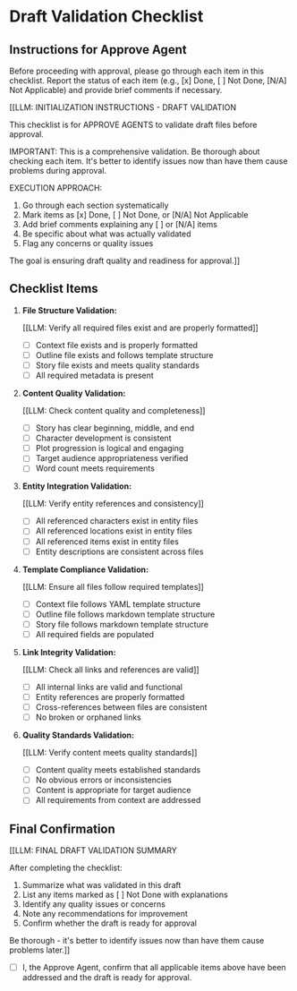 

# Draft Validation Checklist

## Instructions for Approve Agent

Before proceeding with approval, please go through each item in this checklist. Report the status of each item (e.g., [x] Done, [ ] Not Done, [N/A] Not Applicable) and provide brief comments if necessary.

[[LLM: INITIALIZATION INSTRUCTIONS - DRAFT VALIDATION

This checklist is for APPROVE AGENTS to validate draft files before approval.

IMPORTANT: This is a comprehensive validation. Be thorough about checking each item. It's better to identify issues now than have them cause problems during approval.

EXECUTION APPROACH:

1. Go through each section systematically
2. Mark items as [x] Done, [ ] Not Done, or [N/A] Not Applicable
3. Add brief comments explaining any [ ] or [N/A] items
4. Be specific about what was actually validated
5. Flag any concerns or quality issues

The goal is ensuring draft quality and readiness for approval.]]

## Checklist Items

1. **File Structure Validation:**

   [[LLM: Verify all required files exist and are properly formatted]]
   - [ ] Context file exists and is properly formatted
   - [ ] Outline file exists and follows template structure
   - [ ] Story file exists and meets quality standards
   - [ ] All required metadata is present

2. **Content Quality Validation:**

   [[LLM: Check content quality and completeness]]
   - [ ] Story has clear beginning, middle, and end
   - [ ] Character development is consistent
   - [ ] Plot progression is logical and engaging
   - [ ] Target audience appropriateness verified
   - [ ] Word count meets requirements

3. **Entity Integration Validation:**

   [[LLM: Verify entity references and consistency]]
   - [ ] All referenced characters exist in entity files
   - [ ] All referenced locations exist in entity files
   - [ ] All referenced items exist in entity files
   - [ ] Entity descriptions are consistent across files

4. **Template Compliance Validation:**

   [[LLM: Ensure all files follow required templates]]
   - [ ] Context file follows YAML template structure
   - [ ] Outline file follows markdown template structure
   - [ ] Story file follows markdown template structure
   - [ ] All required fields are populated

5. **Link Integrity Validation:**

   [[LLM: Check all links and references are valid]]
   - [ ] All internal links are valid and functional
   - [ ] Entity references are properly formatted
   - [ ] Cross-references between files are consistent
   - [ ] No broken or orphaned links

6. **Quality Standards Validation:**

   [[LLM: Verify content meets quality standards]]
   - [ ] Content quality meets established standards
   - [ ] No obvious errors or inconsistencies
   - [ ] Content is appropriate for target audience
   - [ ] All requirements from context are addressed

## Final Confirmation

[[LLM: FINAL DRAFT VALIDATION SUMMARY

After completing the checklist:

1. Summarize what was validated in this draft
2. List any items marked as [ ] Not Done with explanations
3. Identify any quality issues or concerns
4. Note any recommendations for improvement
5. Confirm whether the draft is ready for approval

Be thorough - it's better to identify issues now than have them cause problems later.]]

- [ ] I, the Approve Agent, confirm that all applicable items above have been addressed and the draft is ready for approval.
